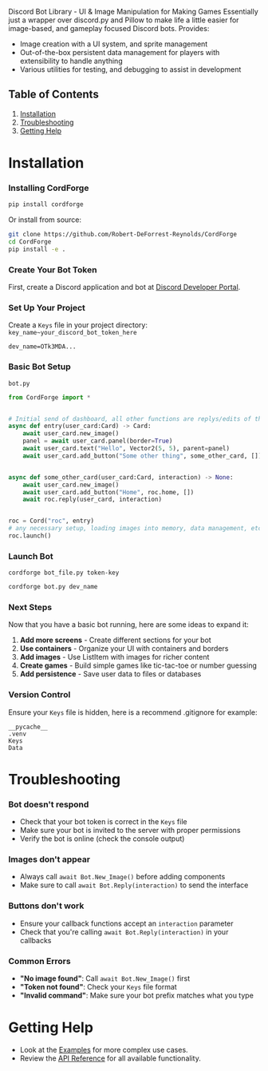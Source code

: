 Discord Bot Library - UI & Image Manipulation for Making Games
Essentially just a wrapper over discord.py and Pillow to make life a little easier for image-based, and gameplay focused Discord bots.
Provides:
 - Image creation with a UI system, and sprite management
 - Out-of-the-box persistent data management for players with extensibility to handle anything
 - Various utilities for testing, and debugging to assist in development

## Table of Contents
1. [Installation](#installation)
2. [Troubleshooting](#troubleshooting)
2. [Getting Help](#getting-help)


# Installation

### Installing CordForge
```bash
pip install cordforge
```

Or install from source:
```bash
git clone https://github.com/Robert-DeForrest-Reynolds/CordForge
cd CordForge
pip install -e .
```

### Create Your Bot Token
First, create a Discord application and bot at [Discord Developer Portal](https://discord.com/developers/applications).

### Set Up Your Project
Create a `Keys` file in your project directory:
`key_name~your_discord_bot_token_here`
```
dev_name=OTk3MDA...
```

### Basic Bot Setup
`bot.py`
```python
from CordForge import *


# Initial send of dashboard, all other functions are replys/edits of the sent message
async def entry(user_card:Card) -> Card:
    await user_card.new_image()
    panel = await user_card.panel(border=True)
    await user_card.text("Hello", Vector2(5, 5), parent=panel)
    await user_card.add_button("Some other thing", some_other_card, [])


async def some_other_card(user_card:Card, interaction) -> None:
    await user_card.new_image()
    await user_card.add_button("Home", roc.home, [])
    await roc.reply(user_card, interaction)


roc = Cord("roc", entry)
# any necessary setup, loading images into memory, data management, etc.
roc.launch()
```

### Launch Bot
`cordforge bot_file.py token-key`
```bash
cordforge bot.py dev_name
```

### Next Steps

Now that you have a basic bot running, here are some ideas to expand it:

1. **Add more screens** - Create different sections for your bot
2. **Use containers** - Organize your UI with containers and borders
3. **Add images** - Use ListItem with images for richer content
4. **Create games** - Build simple games like tic-tac-toe or number guessing
5. **Add persistence** - Save user data to files or databases


### Version Control
Ensure your `Keys` file is hidden, here is a recommend .gitignore for example:
```
__pycache__
.venv
Keys
Data
```

# Troubleshooting

### Bot doesn't respond
- Check that your bot token is correct in the `Keys` file
- Make sure your bot is invited to the server with proper permissions
- Verify the bot is online (check the console output)

### Images don't appear
- Always call `await Bot.New_Image()` before adding components
- Make sure to call `await Bot.Reply(interaction)` to send the interface

### Buttons don't work
- Ensure your callback functions accept an `interaction` parameter
- Check that you're calling `await Bot.Reply(interaction)` in your callbacks

### Common Errors
- **"No image found"**: Call `await Bot.New_Image()` first
- **"Token not found"**: Check your `Keys` file format
- **"Invalid command"**: Make sure your bot prefix matches what you type

# Getting Help
- Look at the [Examples](EXAMPLES.md) for more complex use cases.
- Review the [API Reference](API_REFERENCE.md) for all available functionality.